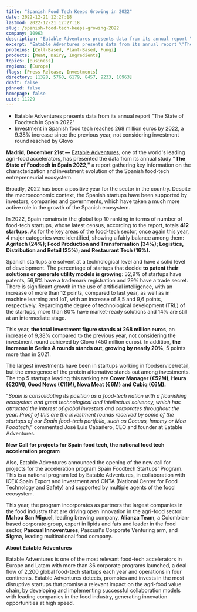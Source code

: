 ```yaml
---
title: "Spanish Food Tech Keeps Growing in 2022"
date: 2022-12-21 12:27:18
lastmod: 2022-12-21 12:27:18
slug: /spanish-food-tech-keeps-growing-2022
company: 10963
description: "Eatable Adventures presents data from its annual report \"The State of Foodtech in Spain 2022\""
excerpt: "Eatable Adventures presents data from its annual report \"The State of Foodtech in Spain 2022\""
proteins: [Cell-Based, Plant-Based, Fungi]
products: [Meat, Dairy, Ingredients]
topics: [Business]
regions: [Europe]
flags: [Press Release, Investments]
directory: [1328, 5760, 6179, 8457, 9233, 10963]
draft: false
pinned: false
homepage: false
uuid: 11229
---
```

<ul>
<li>Eatable Adventures presents data from its annual report "The State of Foodtech in Spain 2022"</li>
<li>Investment in Spanish food tech reaches 268 million euros by 2022, a 9.38% increase since the previous year, not considering investment round reached by Glovo</li>
</ul>
<p><strong>Madrid, December 21st —</strong> <a href="https://eatableadventures.com/">Eatable Adventures</a>, one of the world's leading agri-food accelerators, has presented the data from its annual study <strong>"The State of Foodtech in Spain 2022,"</strong> a report gathering key information on the characterization and investment evolution of the Spanish food-tech entrepreneurial ecosystem.</p>
<p>Broadly, 2022 has been a positive year for the sector in the country. Despite the macroeconomic context, the Spanish startups have been supported by investors, companies and governments, which have taken a much more active role in the growth of the Spanish ecosystem.</p>
<p>In 2022, Spain remains in the global top 10 ranking in terms of number of food-tech startups, whose latest census, according to the report, totals <strong>412 startups</strong>. As for the key areas of the food-tech sector, once again this year, 4 major categories were identified, showing a fairly balance among them: <strong>Agritech (24%); Food Production and Transformation (34%); Logistics, Distribution and Retail (25%); and Restaurant Tech (16%).</strong></p>
<p>Spanish startups are solvent at a technological level and have a solid level of development. The percentage of startups that decide <strong>to patent their solutions or generate utility models is growing</strong>: 32,9% of startups have patents, 56,6% have a trademark registration and 29% have a trade secret. There is significant growth in the use of artificial intelligence, with an increase of more than 12 points, compared to last year, as well as in machine learning and IoT, with an increase of 8,5 and 9,6 points, respectively. Regarding the degree of technological development (TRL) of the startups, more than 80% have market-ready solutions and 14% are still at an intermediate stage.</p>
<p>This year, <strong>the total investment figure stands at 268 million euros</strong>, an increase of 9,38% compared to the previous year, not considering the investment round achieved by Glovo (450 million euros). In addition, <strong>the increase in Series A rounds stands out, growing by nearly 20%</strong>, 5 points more than in 2021.</p>
<p>The largest investments have been in startups working in foodservice/retail, but the emergence of the protein alternative stands out among investments. The top 5 startups leading this ranking are <strong>Cover Manager (€52M), Heura (€20M), Good News (€11M), Nova Meat (€6M) and Cubiq (€6M). </strong></p>
<p>“<em>Spain is consolidating its position as a food-tech nation with a flourishing ecosystem and great technological and intellectual solvency, which has attracted the interest of global investors and corporates throughout the year. Proof of this are the investment rounds received by some of the startups of our Spain food-tech portfolio, such as Cocuus, Innomy or Moa Foodtech,”</em> commented José Luis Cabañero, CEO and founder at Eatable Adventures.</p>
<p><strong>New Call for projects for Spain food tech, the national food tech acceleration program </strong></p>
<p>Also, Eatable Adventures announced the opening of the new call for projects for the acceleration program Spain Foodtech Startups' Program. This is a national program led by Eatable Adventures, in collaboration with ICEX Spain Export and Investment and CNTA (National Center for Food Technology and Safety) and supported by multiple agents of the food ecosystem.</p>
<p>This year, the program incorporates as partners the largest companies in the food industry that are driving open innovation in the agri-food sector: <strong>Mahou San Miguel</strong>, leading brewing company, <strong>Alianza Team</strong>, a Colombian-based corporate group, expert in lipids and fats and leader in the food sector, <strong>Pascual Innoventures</strong>, Pascual's Corporate Venturing arm, and <strong>Sigma,</strong> leading multinational food company.</p>
<p><strong>About Eatable Adventures </strong></p>
<p>Eatable Adventures is one of the most relevant food-tech accelerators in Europe and Latam with more than 36 corporate programs launched, a deal flow of 2,200 global food-tech startups each year and operations in four continents. Eatable Adventures detects, promotes and invests in the most disruptive startups that promise a relevant impact on the agri-food value chain, by developing and implementing successful collaboration models with leading companies in the food industry, generating innovation opportunities at high speed.</p>
